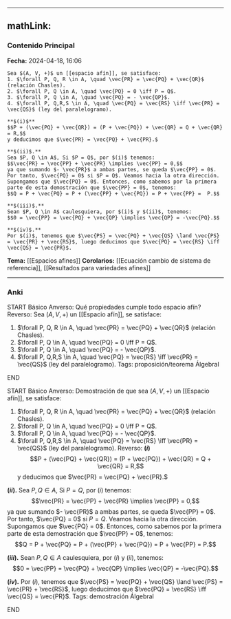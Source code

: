 
---
mathLink:
---
### Contenido Principal

**Fecha:** 2024-04-18, 16:06

```ad-lemma
Sea $(A, V, +)$ un [[espacio afín]], se satisface:
1. $\forall P, Q, R \in A, \quad \vec{PR} = \vec{PQ} + \vec{QR}$ (relación Chasles).
2. $\forall P, Q \in A, \quad \vec{PQ} = 0 \iff P = Q$.
3. $\forall P, Q \in A, \quad \vec{PQ} = - \vec{QP}$.
4. $\forall P, Q,R,S \in A, \quad \vec{PQ} = \vec{RS} \iff \vec{PR} = \vec{QS}$ (ley del paralelogramo).
```

```ad-proof
**$(i)$**
$$P + (\vec{PQ} + \vec{QR}) = (P + \vec{PQ}) + \vec{QR} = Q + \vec{QR} = R,$$
y deducimos que $\vec{PR} = \vec{PQ} + \vec{PR}.$

**$(ii)$.**
Sea $P, Q \in A$, Si $P = Q$, por $(i)$ tenemos:
$$\vec{PR} = \vec{PP} + \vec{PR} \implies \vec{PP} = 0,$$
ya que sumando $- \vec{PR}$ a ambas partes, se queda $\vec{PP} = 0$. Por tanto, $\vec{PQ} = 0$ si $P = Q$. Veamos hacia la otra dirección. Supongamos que $\vec{PQ} = 0$. Entonces, como sabemos por la primera parte de esta demostración que $\vec{PP} = 0$, tenemos:
$$Q = P + \vec{PQ} = P + (\vec{PP} + \vec{PQ}) = P + \vec{PP} =  P.$$

**$(iii)$.**
Sean $P, Q \in A$ caulesquiera, por $(i)$ y $(ii)$, tenemos:
$$0 = \vec{PP} = \vec{PQ} + \vec{QP} \implies \vec{QP} = -\vec{PQ}.$$

**$(iv)$.**
Por $(i)$, tenemos que $\vec{PS} = \vec{PQ} + \vec{QS} \land \vec{PS} = \vec{PR} + \vec{RS}$, luego deducimos que $\vec{PQ} = \vec{RS} \iff \vec{QS} = \vec{PR}$.
```

**Tema:** [[Espacios afines]]
**Corolarios:** [[Ecuación cambio de sistema de referencia]], [[Resultados para variedades afines]]

---
### Anki

START
Básico
Anverso: Qué propiedades cumple todo espacio afín?
Reverso: Sea $(A, V, +)$ un [[Espacio afín]], se satisface:
1. $\forall P, Q, R \in A, \quad \vec{PR} = \vec{PQ} + \vec{QR}$ (relación Chasles).
2. $\forall P, Q \in A, \quad \vec{PQ} = 0 \iff P = Q$.
3. $\forall P, Q \in A, \quad \vec{PQ} = - \vec{QP}$.
4. $\forall P, Q,R,S \in A, \quad \vec{PQ} = \vec{RS} \iff \vec{PR} = \vec{QS}$ (ley del paralelogramo).
Tags: proposición/teorema ÁlgebraI
<!--ID: 1714060760890-->
END

START
Básico
Anverso: Demostración de que sea $(A, V, +)$ un [[Espacio afín]], se satisface:
1. $\forall P, Q, R \in A, \quad \vec{PR} = \vec{PQ} + \vec{QR}$ (relación Chasles).
2. $\forall P, Q \in A, \quad \vec{PQ} = 0 \iff P = Q$.
3. $\forall P, Q \in A, \quad \vec{PQ} = - \vec{QP}$.
4. $\forall P, Q,R,S \in A, \quad \vec{PQ} = \vec{RS} \iff \vec{PR} = \vec{QS}$ (ley del paralelogramo).
Reverso: **$(i)$**
$$P + (\vec{PQ} + \vec{QR}) = (P + \vec{PQ}) + \vec{QR} = Q + \vec{QR} = R,$$
y deducimos que $\vec{PR} = \vec{PQ} + \vec{PR}.$

**$(ii)$.**
Sea $P, Q \in A$, Si $P = Q$, por $(i)$ tenemos:
$$\vec{PR} = \vec{PP} + \vec{PR} \implies \vec{PP} = 0,$$
ya que sumando $- \vec{PR}$ a ambas partes, se queda $\vec{PP} = 0$. Por tanto, $\vec{PQ} = 0$ si $P = Q$. Veamos hacia la otra dirección. Supongamos que $\vec{PQ} = 0$. Entonces, como sabemos por la primera parte de esta demostración que $\vec{PP} = 0$, tenemos:
$$Q = P + \vec{PQ} = P + (\vec{PP} + \vec{PQ}) = P + \vec{PP} =  P.$$

**$(iii)$.**
Sean $P, Q \in A$ caulesquiera, por $(i)$ y $(ii)$, tenemos:
$$0 = \vec{PP} = \vec{PQ} + \vec{QP} \implies \vec{QP} = -\vec{PQ}.$$

**$(iv)$.**
Por $(i)$, tenemos que $\vec{PS} = \vec{PQ} + \vec{QS} \land \vec{PS} = \vec{PR} + \vec{RS}$, luego deducimos que $\vec{PQ} = \vec{RS} \iff \vec{QS} = \vec{PR}$.
Tags: demostración ÁlgebraI
<!--ID: 1714060760911-->
END